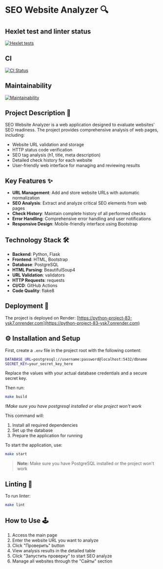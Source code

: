 # SEO Website Analyzer 🔍
## Hexlet test and linter status
[![Hexlet tests](https://github.com/Ilia-Ivankov/python-project-83/actions/workflows/hexlet-check.yml/badge.svg)](https://github.com/Ilia-Ivankov/python-project-83/actions)
## CI 
[![CI Status](https://github.com/Ilia-Ivankov/python-project-83/actions/workflows/ci.yml/badge.svg)](https://github.com/Ilia-Ivankov/python-project-83/actions/workflows/ci.yml)
## Maintainability
[![Maintainability](https://api.codeclimate.com/v1/badges/11fe059c586729107e2b/maintainability)](https://codeclimate.com/github/Ilia-Ivankov/python-project-83/maintainability)

## Project Description 📝

SEO Website Analyzer is a web application designed to evaluate websites' SEO readiness. The project provides comprehensive analysis of web pages, including:

- Website URL validation and storage
- HTTP status code verification
- SEO tag analysis (h1, title, meta description)
- Detailed check history for each website
- User-friendly web interface for managing and reviewing results

## Key Features ✨

- **URL Management**: Add and store website URLs with automatic normalization
- **SEO Analysis**: Extract and analyze critical SEO elements from web pages
- **Check History**: Maintain complete history of all performed checks
- **Error Handling**: Comprehensive error handling and user notifications
- **Responsive Design**: Mobile-friendly interface using Bootstrap

## Technology Stack 🛠️

- **Backend**: Python, Flask
- **Frontend**: HTML, Bootstrap
- **Database**: PostgreSQL
- **HTML Parsing**: BeautifulSoup4
- **URL Validation**: validators
- **HTTP Requests**: requests
- **CI/CD**: GitHub Actions
- **Code Quality**: flake8

## Deployment 🚀

The project is deployed on Render: [https://python-project-83-ysk7.onrender.com](https://python-project-83-ysk7.onrender.com)

## ⚙️ Installation and Setup

First, create a `.env` file in the project root with the following content:

```bash
DATABASE_URL=postgresql://username:password@localhost:5432/dbname
SECRET_KEY=your_secret_key_here
```

Replace the values with your actual database credentials and a secure secret key.

Then run:

```bash
make build
```

*!Make sure you have postgresql installed or else project won't work*

This command will:
1. Install all required dependencies
2. Set up the database
3. Prepare the application for running

To start the application, use:

```bash
make start
```

> **Note:** Make sure you have PostgreSQL installed or the project won't work

## Linting 🧹

To run linter:
```bash
make lint
```

## How to Use 🕹️

1. Access the main page
2. Enter the website URL you want to analyze
3. Click "Проверить" button
4. View analysis results in the detailed table
5. Click "Запустить проверку" to start SEO analyze 
6. Manage all websites through the "Сайты" section